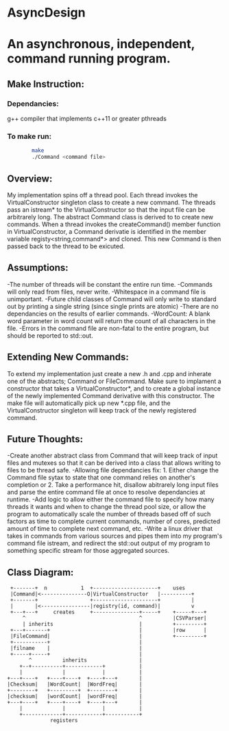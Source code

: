 # AsyncDesign
An asynchronous, independent, command running program.
==

## Make Instruction:

### Dependancies: 
g++ compiler that implements c++11 or greater
pthreads
### To make run:
```bash
		make
		./Command <command file>
```


## Overview:
My implementation spins off a thread pool. Each thread invokes the 
VirtualConstructor singleton class to create a new command. The threads pass an 
istream* to the VirtualConstructor so that the input file can be arbitrarely
long. The abstract Command class is derived to to create new commands. When a 
thread invokes the createCommand() member function in VirtualConstructor, a 
Command derivatie is identified in the member variable registy<string,command*>
and cloned. This new Command is then passed back to the thread to be exicuted.


## Assumptions:
-The number of threads will be constant the entire run time.
-Commands will only read from files, never write.
-Whitespace in a command file is unimportant.
-Future child classes of Command will only write to standard out by printing a
	single string (since single prints are atomic)
-There are no dependancies on the results of earlier commands.
-WordCount: A blank word parameter in word count will return the count of all
	characters in the file.
-Errors in the command file are non-fatal to the entire program, but should be
	reported to std::out.


## Extending New Commands:
To extend my implementation just create a new <class>.h and <class>.cpp and
inherate one of the abstracts; Command or FileCommand. Make sure to implament 
a constructor that takes a VirtualConstructor*, and to create a global instance
of the newly implemented Command derivative with this constructor. The make file
will automatically pick up new *.cpp file, and the VirtualConstructor singleton
will keep track of the newly registered command.


## Future Thoughts:
-Create another abstract class from Command that will keep track of input files
	and mutexes so that it can be derived into a class that allows writing
	to files to be thread safe.
-Allowing file dependancies fix:
	1. Either change the Command file sytax to state that one command relies
		on another's completion or
	2. Take a performance hit, disallow abitrarely long input files and 
		parse the entire command file at once to resolve dependancies at
		runtime.
-Add logic to allow either the command file to specify how many threads it 
	wants and when to change the thread pool size, or allow the program to 
	automatically scale the number of threads based off of such factors as
	time to complete current commands, number of cores, predicted amount of
	time to complete next command, etc.
-Write a linux driver that takes in commands from various sources and pipes 
	them into my program's command file istream, and redirect the std::out
	output of my program to something specific stream for those aggregated
	sources.


## Class Diagram: 

```
 +-------+  n           1  +---------------------+    uses
 |Command|<---------------O|VirtualConstructor   |----------+
 +-------+                 +---------------------+          |
 |       |<----------------|registry(id, command)|          v
 +---+---+     creates     +---------------+-----+    +-----+---+
     ^                                     ^          |CSVParser|
     | inherits                            |          +---------+
 +---+-------+                             |          |row      |
 |FileCommand|                             |          +---------+
 +-----------+                             |
 |filname    |                             |
 +-----+-----+                             |
       ^          inherits                 |
    +--+----------+------------+           |
    |             |            |           |
+---+----+   +----+----+  +----+---+       |
|Checksum|   |WordCount|  |WordFreq|       |
+--------+   +---------+  +--------+       |
|checksum|   |wordCount|  |wordFreq|       |
+---+----+   +----+----+  +----+---+       |
    |             |            |           |
    +-------------+------------+-----------+
              registers
```
